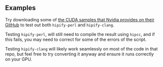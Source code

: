 ## Examples

Try downloading some of [the CUDA samples that Nvidia provides on their GitHub](https://github.com/NVIDIA/cuda-samples) to test out both `hipify-perl` and `hipify-clang`.

Testing `hipify-perl`, will still need to compile the result using `hipcc`, and if this fails, you may need to correct for some of the errors of the script.

Testing `hipify-clang` will likely work seamlessly on most of the code in that repo, but feel free to try converting it anyway and ensure it runs correctly on your GPU.